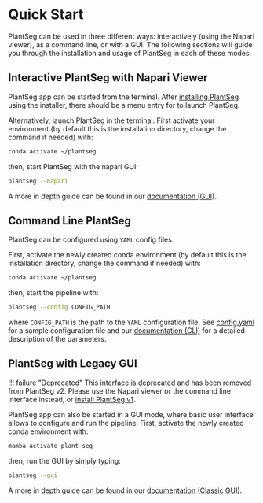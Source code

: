 # Quick Start

PlantSeg can be used in three different ways: interactively (using the Napari viewer), as a command line, or with a GUI. The following sections will guide you through the installation and usage of PlantSeg in each of these modes.

## Interactive PlantSeg with Napari Viewer

PlantSeg app can be started from the terminal.
After [installing PlantSeg](/plant-seg/chapters/getting_started/installation) using the installer, there should be a menu entry for to launch PlantSeg.

Alternatively, launch PlantSeg in the terminal. First activate your environment (by default this is the installation directory, change the command if needed) with:

```bash
conda activate ~/plantseg
```

then, start PlantSeg with the napari GUI:

```bash
plantseg --napari
```

A more in depth guide can be found in our [documentation (GUI)](../plantseg_interactive_napari/index.md).

## Command Line PlantSeg

PlantSeg can be configured using `YAML` config files.

First, activate the newly created conda environment (by default this is the installation directory, change the command if needed) with:

```bash
conda activate ~/plantseg
```

then, start the pipeline with:

```bash
plantseg --config CONFIG_PATH
```

where `CONFIG_PATH` is the path to the `YAML` configuration file. See [config.yaml](https://github.com/kreshuklab/plant-seg/blob/master/examples/config.yaml) for a sample configuration
file and our [documentation (CLI)](../plantseg_legacy/plantseg_classic_cli/index.md) for a
detailed description of the parameters.

## PlantSeg with Legacy GUI

!!! failure "Deprecated"
    This interface is deprecated and has been removed from PlantSeg v2. Please use the Napari viewer or the command line interface instead, or [install PlantSeg v1](../plantseg_legacy/installation.md).

PlantSeg app can also be started in a GUI mode, where basic user interface allows to configure and run the pipeline.
First, activate the newly created conda environment with:

```bash
mamba activate plant-seg
```

then, run the GUI by simply typing:

```bash
plantseg --gui
```

A more in depth guide can be found in our [documentation (Classic GUI)](../plantseg_legacy/plantseg_classic_gui/index.md).

